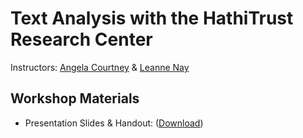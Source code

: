 # Text Analysis with the HathiTrust Research Center 

Instructors: [Angela Courtney](mailto:ancourtn@indiana.edu) & [Leanne Nay](mailto:lnay@indiana.edu)

## Workshop Materials
* Presentation Slides & Handout: ([Download](https://iu.box.com/v/dsi-htrc))
